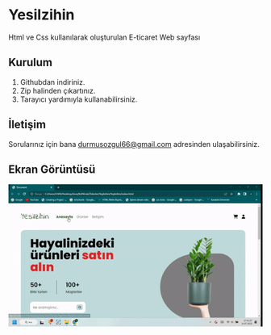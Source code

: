 # Yesilzihin

Html ve Css kullanılarak oluşturulan E-ticaret Web sayfası

## Kurulum

1. Githubdan indiriniz.
2. Zip halinden çıkartınız.
3. Tarayıcı  yardımıyla kullanabilirsiniz.

## İletişim

Sorularınız için bana durmusozgul66@gmail.com adresinden ulaşabilirsiniz.

<h2>Ekran Görüntüsü</h2>

![](Yeşilzihin.gif)

